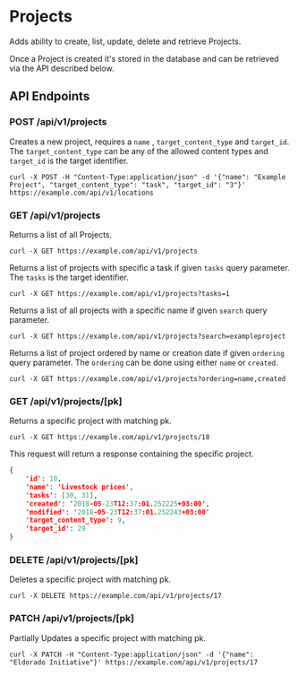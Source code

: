 # Projects

Adds ability to create, list, update, delete and retrieve Projects.

Once a Project is created it's stored in the database and can be retrieved via the API described below.

## API Endpoints

### POST /api/v1/projects

Creates a new project, requires a `name` , `target_content_type` and `target_id`. The `target_content_type` can be any of the allowed content types and `target_id` is the target identifier.

```console
curl -X POST -H "Content-Type:application/json" -d '{"name": "Example Project", "target_content_type": "task", "target_id": "3"}' https://example.com/api/v1/locations
```

### GET /api/v1/projects

Returns a list of all Projects.

```console
curl -X GET https://example.com/api/v1/projects
```

Returns a list of projects with specific a task if given `tasks` query parameter. The `tasks` is the target identifier.

```console
curl -X GET https://example.com/api/v1/projects?tasks=1
```

Returns a list of all projects with a specific name if given `search` query parameter.

```console
curl -X GET https://example.com/api/v1/projects?search=exampleproject
```

Returns a list of project ordered by name or creation date if given `ordering` query parameter. The `ordering` can be done using either `name` or `created`.

```console
curl -X GET https://example.com/api/v1/projects?ordering=name,created
```

### GET /api/v1/projects/[pk]

Returns a specific project with matching pk.

```console
curl -X GET https://example.com/api/v1/projects/18
```

This request will return a response containing the specific project.

```json
{
    'id': 18,
    'name': 'Livestock prices',
    'tasks': [30, 31],
    'created': '2018-05-23T12:37:01.252225+03:00',
    'modified': '2018-05-23T12:37:01.252243+03:00'
    'target_content_type': 9,
    'target_id': 29
}
```

### DELETE /api/v1/projects/[pk]

Deletes a specific project with matching pk.

```console
curl -X DELETE https://example.com/api/v1/projects/17
```

### PATCH /api/v1/projects/[pk]

Partially Updates a specific project with matching pk.

```console
curl -X PATCH -H "Content-Type:application/json" -d '{"name": "Eldorado Initiative"}' https://example.com/api/v1/projects/17
```